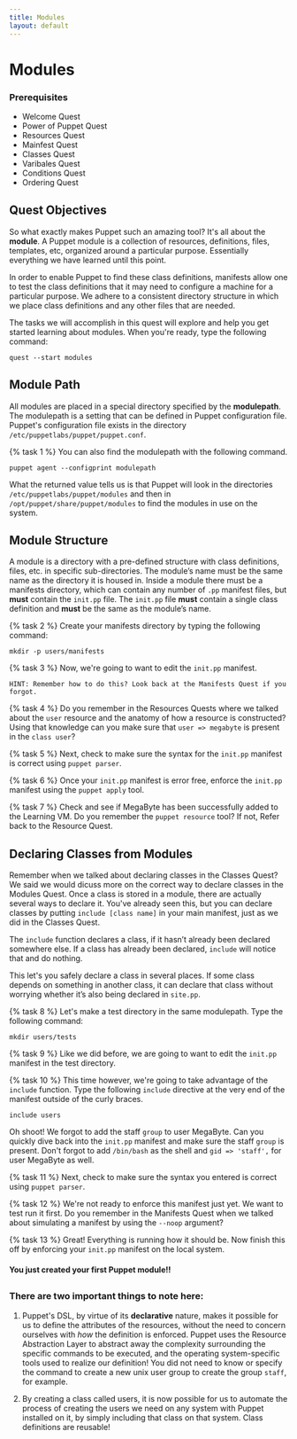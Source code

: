 ```yaml
---
title: Modules
layout: default
---
```


# Modules

### Prerequisites

- Welcome Quest
- Power of Puppet Quest
- Resources Quest
- Mainfest Quest
- Classes Quest
- Varibales Quest
- Conditions Quest
- Ordering Quest

## Quest Objectives

So what exactly makes Puppet such an amazing tool? It's all about the **module**. A Puppet module is a collection of resources, definitions, files, templates, etc, organized around a particular purpose. Essentially everything we have learned until this point.

In order to enable Puppet to find these class definitions, manifests allow one to test the class definitions that it may need to configure a machine for a particular purpose. We adhere to a consistent directory structure in which we place class definitions and any other files that are needed.

The tasks we will accomplish in this quest will explore and help you get started learning about modules. When you're ready, type the following command:

	quest --start modules

## Module Path

All modules are placed in a special directory specified by the **modulepath**. The modulepath is a setting that can be defined in Puppet configuration file. Puppet's configuration file exists in the directory `/etc/puppetlabs/puppet/puppet.conf`.

{% task 1 %}
You can also find the modulepath with the following command.  

    puppet agent --configprint modulepath

What the returned value tells us is that Puppet will look in the directories `/etc/puppetlabs/puppet/modules` and then in `/opt/puppet/share/puppet/modules` to find the modules in use on the system.

## Module Structure

A module is a directory with a pre-defined structure with class definitions, files, etc. in specific sub-directories. The module’s name must be the same name as the directory it is housed in. Inside a module there must be a manifests directory, which can contain any number of `.pp` manifest files, but **must** contain the `init.pp` file. The `init.pp` file **must** contain a single class definition and **must** be the same as the module’s name.

{% task 2 %}
Create your manifests directory by typing the following command:

	mkdir -p users/manifests

{% task 3 %}
Now, we're going to want to edit the `init.pp` manifest.

	HINT: Remember how to do this? Look back at the Manifests Quest if you forgot.

{% task 4 %}
Do you remember in the Resources Quests where we talked about the `user` resource and the anatomy of how a resource is constructed? Using that knowledge can you make sure that `user => megabyte` is present in the `class user`?

{% task 5 %}
Next, check to make sure the syntax for the `init.pp` manifest is correct using `puppet parser`.

{% task 6 %}
Once your `init.pp` manifest is error free, enforce the `init.pp` manifest using the `puppet apply` tool.

{% task 7 %}
Check and see if MegaByte has been successfully added to the Learning VM. Do you remember the `puppet resource` tool? If not, Refer back to the Resource Quest.

## Declaring Classes from Modules

Remember when we talked about declaring classes in the Classes Quest? We said we would dicuss more on the correct way to declare classes in the Modules Quest. Once a class is stored in a module, there are actually several ways to declare it. You've already seen this, but you can declare classes by putting `include [class name]` in your main manifest, just as we did in the Classes Quest.

The `include` function declares a class, if it hasn’t already been declared somewhere else. If a class has already been declared, `include` will notice that and do nothing.

This let's you safely declare a class in several places. If some class depends on something in another class, it can declare that class without worrying whether it’s also being declared in `site.pp`.

{% task 8 %}
Let's make a test directory in the same modulepath. Type the following command:

	mkdir users/tests

{% task 9 %}
Like we did before, we are going to want to edit the `init.pp` manifest in the test directory. 

{% task 10 %}
This time however, we're going to take advantage of the `include` function. Type the following `include` directive at the very end of the manifest outside of the curly braces.

	include users

Oh shoot! We forgot to add the staff `group` to user MegaByte. Can you quickly dive back into the `init.pp` manifest and make sure the staff `group` is present. Don't forgot to add `/bin/bash` as the shell and `gid => 'staff',` for user MegaByte as well.

{% task 11 %}
Next, check to make sure the syntax you entered is correct using `puppet parser`.

{% task 12 %}
We're not ready to enforce this manifest just yet. We want to test run it first. Do you remember in the Manifests Quest when we talked about simulating a manifest by using the `--noop` argument?

{% task 13 %}
Great! Everything is running how it should be. Now finish this off by enforcing your `init.pp` manifest on the local system.

#### You just created your first Puppet module!! 

## 

### There are two important things to note here:
1.  Puppet's DSL, by virtue of its __declarative__ nature, makes it possible for us to define the attributes of the resources, without the need to concern ourselves with _how_ the definition is enforced. Puppet uses the Resource Abstraction Layer to abstract away the complexity surrounding the specific commands to be executed, and the operating system-specific tools used to realize our definition! You did not need to know or specify the command to create a new unix user group to create the group `staff`, for example.
2. By creating a class called users, it is now possible for us to automate the process of creating the users we need on any system with Puppet installed on it, by simply including that class on that system. Class definitions are reusable!
